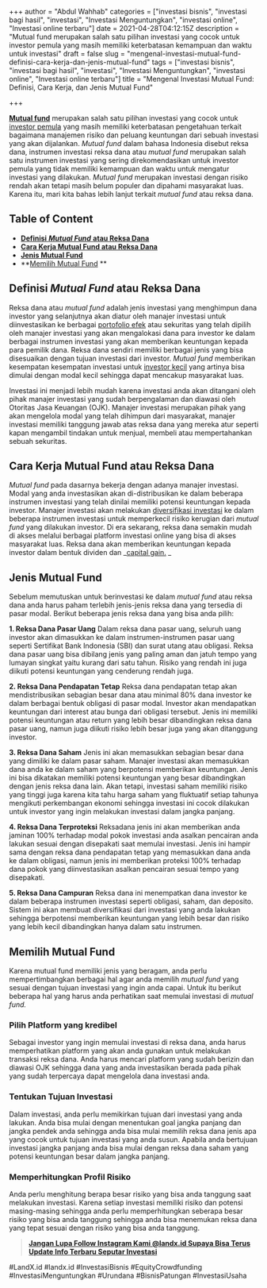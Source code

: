 +++
author = "Abdul Wahhab"
categories = ["investasi bisnis", "investasi bagi hasil", "investasi", "Investasi Menguntungkan", "investasi online", "Investasi online terbaru"]
date = 2021-04-28T04:12:15Z
description = "Mutual fund merupakan salah satu pilihan investasi yang cocok untuk investor pemula yang masih memiliki keterbatasan kemampuan dan waktu untuk investasi"
draft = false
slug = "mengenal-investasi-mutual-fund-definisi-cara-kerja-dan-jenis-mutual-fund"
tags = ["investasi bisnis", "investasi bagi hasil", "investasi", "Investasi Menguntungkan", "investasi online", "Investasi online terbaru"]
title = "Mengenal Investasi Mutual Fund: Definisi, Cara Kerja, dan Jenis Mutual Fund"

+++


**[Mutual fund](https://landx.id/blog/)** merupakan salah satu pilihan investasi yang cocok untuk [investor pemula](https://landx.id/) yang masih memiliki keterbatasan pengetahuan terkait bagaimana manajemen risiko dan peluang keuntungan dari sebuah investasi yang akan dijalankan. _Mutual fund_ dalam bahasa Indonesia disebut reksa dana, instrumen investasi  reksa dana atau _mutual fund_ merupakan salah satu instrumen investasi yang sering direkomendasikan untuk investor pemula yang tidak memiliki kemampuan dan waktu untuk mengatur investasi yang dilakukan. _Mutual fund_ merupakan investasi dengan risiko rendah akan tetapi masih belum populer dan dipahami masyarakat luas. Karena itu, mari kita bahas lebih lanjut terkait _mutual fund_ atau reksa dana.

## Table of Content

* [**Definisi** _**Mutual Fund**_ **atau Reksa Dana**](#definisi-mutual-fund-atau-reksa-dana)
* **[Cara Kerja Mutual Fund atau Reksa Dana](#cara-kerja-mutual-fund-atau-reksa-dana )**
* **[Jenis Mutual Fund](#jenis-mutual-fund )**
* **[Memilih Mutual Fund](#memilih-mutual-fund ) **

## Definisi _Mutual Fund_ atau Reksa Dana

Reksa dana atau _mutual fund_ adalah jenis investasi yang menghimpun dana investor yang selanjutnya akan diatur oleh manajer investasi untuk diinvestasikan ke berbagai [portofolio efek](https://landx.id/) atau sekuritas yang telah dipilih oleh manajer investasi yang akan mengalokasi dana para investor ke dalam berbagai instrumen investasi yang akan memberikan keuntungan kepada para pemilik dana. Reksa dana sendiri memiliki berbagai jenis yang bisa disesuaikan dengan tujuan investasi dari investor. _Mutual fund_ memberikan kesempatan kesempatan investasi untuk [investor kecil](https://landx.id/) yang artinya bisa dimulai dengan modal kecil sehingga dapat mencakup masyarakat luas.

Investasi ini menjadi lebih mudah karena investasi anda akan ditangani oleh pihak manajer investasi yang sudah berpengalaman dan diawasi oleh Otoritas Jasa Keuangan (OJK). Manajer investasi merupakan pihak yang akan mengelola modal yang telah dihimpun dari masyarakat, manajer investasi memiliki tanggung jawab atas reksa dana yang mereka atur seperti kapan mengambil tindakan untuk menjual, membeli atau mempertahankan sebuah sekuritas.

## Cara Kerja Mutual Fund atau Reksa Dana

_Mutual fund_ pada dasarnya bekerja dengan adanya manajer investasi. Modal yang anda investasikan akan di-distribusikan ke dalam beberapa instrumen investasi yang telah dinilai memiliki potensi keuntungan kepada investor. Manajer investasi akan melakukan [diversifikasi investasi](https://landx.id/) ke dalam beberapa instrumen investasi untuk memperkecil risiko kerugian dari _mutual fund_ yang dilakukan investor. Di era sekarang, reksa dana semakin mudah di akses melalui berbagai platform investasi online yang bisa di akses masyarakat luas. Reksa dana akan memberikan keuntungan kepada investor dalam bentuk dividen dan  _[capital gain.](https://landx.id/blog/) _

## Jenis Mutual Fund

Sebelum memutuskan untuk berinvestasi ke dalam _mutual fund_ atau reksa dana anda harus paham terlebih jenis-jenis reksa dana yang tersedia di pasar modal. Berikut beberapa jenis reksa dana yang bisa anda pilih:

**1. Reksa Dana Pasar Uang** 
Dalam reksa dana pasar uang, seluruh uang investor akan dimasukkan ke dalam instrumen-instrumen pasar uang seperti Sertifikat Bank Indonesia (SBI) dan surat utang atau obligasi. Reksa dana pasar uang bisa dibilang jenis yang paling aman dan jatuh tempo yang lumayan singkat yaitu kurang dari satu tahun. Risiko yang rendah ini juga diikuti potensi keuntungan yang cenderung rendah juga. 

**2. Reksa Dana Pendapatan Tetap**
Reksa dana pendapatan tetap akan mendistribusikan sebagian besar dana atau minimal 80% dana investor ke dalam berbagai bentuk obligasi di pasar modal. Investor akan mendapatkan  keuntungan dari interest atau bunga dari obligasi tersebut. Jenis ini memiliki potensi keuntungan atau return yang lebih besar dibandingkan reksa dana pasar uang, namun juga diikuti risiko lebih besar juga yang akan ditanggung investor. 

**3. Reksa Dana Saham** 
Jenis ini akan memasukkan sebagian besar dana yang dimiliki ke dalam pasar saham. Manajer investasi akan memasukkan dana anda ke dalam saham yang berpotensi memberikan keuntungan. Jenis ini bisa dikatakan memiliki potensi keuntungan yang besar dibandingkan dengan jenis reksa dana lain. Akan tetapi, investasi saham memiliki risiko yang tinggi juga karena kita tahu harga saham yang fluktuatif setiap tahunya mengikuti perkembangan ekonomi sehingga investasi ini cocok dilakukan untuk investor yang ingin melakukan investasi dalam jangka panjang. 

**4. Reksa Dana Terproteksi** 
Reksadana jenis ini akan memberikan anda jaminan 100% terhadap modal pokok investasi anda asalkan pencairan anda lakukan sesuai dengan disepakati saat memulai investasi. Jenis ini hampir sama dengan reksa dana pendapatan tetap yang memasukkan dana anda ke dalam obligasi, namun jenis ini memberikan proteksi 100% terhadap dana pokok yang diinvestasikan asalkan pencairan sesuai tempo yang disepakati. 

**5. Reksa Dana Campuran**
Reksa dana ini menempatkan dana investor ke dalam beberapa instrumen investasi seperti obligasi, saham, dan deposito. Sistem ini akan membuat diversifikasi dari investasi yang anda lakukan sehingga berpotensi memberikan keuntungan yang lebih besar dan risiko yang lebih kecil dibandingkan hanya dalam satu instrumen.

## Memilih Mutual Fund

Karena mutual fund memiliki jenis yang beragam, anda perlu mempertimbangkan berbagai hal agar anda memilih _mutual fund_ yang sesuai dengan tujuan investasi yang ingin anda capai. Untuk itu berikut beberapa hal yang harus anda perhatikan saat memulai investasi di _mutual fund._

### Pilih Platform yang kredibel

Sebagai investor yang ingin memulai investasi di reksa dana, anda harus memperhatikan platform yang akan anda gunakan untuk melakukan transaksi reksa dana. Anda harus mencari platform yang sudah berizin dan diawasi OJK sehingga dana yang anda investasikan berada pada pihak yang sudah terpercaya dapat mengelola dana investasi anda.

### Tentukan Tujuan Investasi

Dalam investasi, anda perlu memikirkan tujuan dari investasi yang anda lakukan. Anda bisa mulai dengan menentukan goal jangka panjang dan jangka pendek anda sehingga anda bisa mulai memilih reksa dana jenis apa yang cocok untuk tujuan investasi yang anda susun. Apabila anda bertujuan investasi jangka panjang anda bisa mulai dengan reksa dana saham yang potensi keuntungan besar dalam jangka panjang.

### Memperhitungkan Profil Risiko

Anda perlu menghitung berapa besar risiko yang bisa anda tanggung saat melakukan investasi. Karena setiap investasi memiliki risiko dan potensi masing-masing sehingga anda perlu memperhitungkan seberapa besar risiko yang bisa anda tanggung sehingga anda bisa menemukan reksa dana yang tepat sesuai dengan risiko yang bisa anda tanggung.

> [**Jangan Lupa Follow Instagram Kami @landx.id Supaya Bisa Terus Update Info Terbaru Seputar Investasi**](https://www.instagram.com/landx.id/?utm_medium=copy_link)

#LandX.id	#landx.id	#InvestasiBisnis	#EquityCrowdfunding	#InvestasiMenguntungkan	#Urundana	#BisnisPatungan	#InvestasiUsaha

